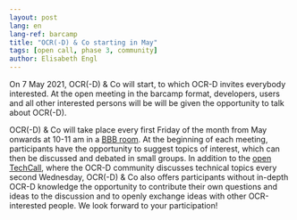 ```yaml
---
layout: post
lang: en
lang-ref: barcamp
title: "OCR(-D) & Co starting in May"
tags: [open call, phase 3, community]
author: Elisabeth Engl
---
```


On 7 May 2021, OCR(-D) & Co will start, to which OCR-D invites everybody interested. At the open meeting in the
barcamp format, developers, users and all other interested persons will be will be given the opportunity to talk
about OCR(-D).

OCR(-D) & Co will take place every first Friday of the month from May onwards at 10-11 am in a [BBB room](https://meet.gwdg.de/b/kon-v6q-azq-3el).
At the beginning of each meeting, participants have the opportunity to suggest topics of interest, which can then
be discussed and debated in small groups. In addition to the [open TechCall](https://hackmd.io/OOMgg3ZeSqK4vfKL1wRbwQ?view),
where the OCR-D community discusses technical topics every second Wednesday, OCR(-D) & Co also offers participants without in-depth
OCR-D knowledge the opportunity to contribute their own questions and ideas to the discussion and to openly exchange ideas
with other OCR-interested people. We look forward to your participation!
